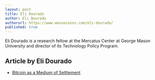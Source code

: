 ```yaml
---
layout: post
title: Eli Dourado
author: Eli Dourado
authorurl: https://www.weusecoins.com/eli-dourado/
published: true
---
```


Eli Dourado is a research fellow at the Mercatus Center at George Mason University and director of its Technology Policy Program.

## Article by Eli Dourado
<ul>
<li><a href="/bitcoin-as-a-medium-of-settlement/">Bitcoin as a Medium of Settlement</a></li>
</ul>